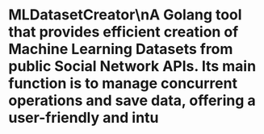 # MLDatasetCreator\nA Golang tool that provides efficient creation of Machine Learning Datasets from public Social Network APIs. Its main function is to manage concurrent operations and save data, offering a user-friendly and intu
